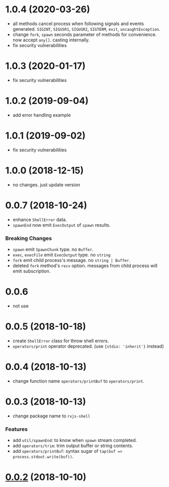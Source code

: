 # 1.0.4 (2020-03-26)

- all methods cancel process when following signals and events generated. `SIGINT`, `SIGUSR1`, `SIGUSR2`, `SIGTERM`, `exit`, `uncaughtException`.
- change `fork`, `spawn` seconds parameter of methods for convenience. now accept `any[]`. casting internally.
- fix security vulnerabilities

# 1.0.3 (2020-01-17)

- fix security vulnerabilities

# 1.0.2 (2019-09-04)

- add error handling example

# 1.0.1 (2019-09-02)

- fix security vulnerabilities

# 1.0.0 (2018-12-15)

- no changes. just update version

# 0.0.7 (2018-10-24)

- enhance `ShellError` data.
- `spawnEnd` now emit `ExecOutput` of `spawn` results.

### Breaking Changes

- `spawn` emit `SpawnChunk` type. no `Buffer`.
- `exec`, `execFile` emit `ExecOutput` type. no `string`
- `fork` emit child process's message. no `string | Buffer`.
- deleted `fork` method's `recv` option. messages from child process will emit subscription.

# 0.0.6

- not use

# 0.0.5 (2018-10-18)

- create `ShellError` class for throw shell errors.
- `operators/print` operator deprecated. (use `{stdio: 'inherit'}` instead)

# 0.0.4 (2018-10-13)

- change function name `operators/printBuf` to `operators/print`.

# 0.0.3 (2018-10-13)

- change package name to `rxjs-shell`

### Features

- add `util/spawnEnd`: to know when `spawn` stream completed.
- add `operators/trim`: trim output buffer or string contents.
- add `operators/printBuf`: syntax sugar of `tap(buf => process.stdout.write(buf))`.

# [0.0.2](https://github.com/johnny-mh/rxjs-shell-operators/commit/d249d3570dcc6d87d200aae4570c621a90aafdeb) (2018-10-10)

